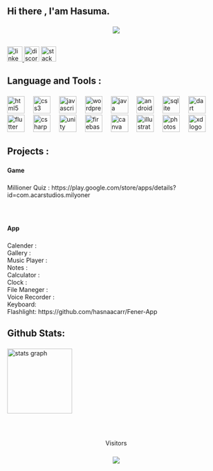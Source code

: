 <h2 align="left">Hi there , I'am Hasuma.</h2>

###

<div align="center">
  <img height="" src="https://hasnaacar.net/wp-content/uploads/2023/10/hasuma-readme.gif"  />
</div>

###

<h2 align="left"></h2>

###

<div align="left">
  <a href="https://www.linkedin.com/in/hasnaacar" target="_blank">
    <img src="https://img.shields.io/static/v1?message=LinkedIn&logo=linkedin&label=&color=black&logoColor=white&labelColor=&style=for-the-badge" height="35" alt="linkedin logo"  />
  </a>
  
  <img src="https://img.shields.io/static/v1?message=Discord&logo=discord&label=&color=black &logoColor=white&labelColor=&style=for-the-badge" height="35" alt="discord logo"  />
  <a href="https://stackoverflow.com/users/22771154/hasuma" target="_blank">   
  <img src="https://img.shields.io/static/v1?message=Stackoverflow&logo=stackoverflow&label=&color=black&logoColor=white&labelColor=&style=for-the-badge" height="35" alt="stackoverflow logo"  />
 </a>
</div>

###

<h2 align="left">Language and Tools :</h2>

###

<div align="left">
  <img src="https://cdn.jsdelivr.net/gh/devicons/devicon/icons/html5/html5-original.svg" height="40" alt="html5 logo"  />
  <img width="12" />
  <img src="https://cdn.jsdelivr.net/gh/devicons/devicon/icons/css3/css3-original.svg" height="40" alt="css3 logo"  />
  <img width="12" />
  <img src="https://cdn.jsdelivr.net/gh/devicons/devicon/icons/javascript/javascript-original.svg" height="40" alt="javascript logo"  />
  <img width="12" />
  <img src="https://cdn.jsdelivr.net/gh/devicons/devicon/icons/wordpress/wordpress-original.svg" height="40" alt="wordpress logo"  />
  <img width="12" />
  <img src="https://cdn.jsdelivr.net/gh/devicons/devicon/icons/java/java-original.svg" height="40" alt="java logo"  />
  <img width="12" />
  <img src="https://cdn.jsdelivr.net/gh/devicons/devicon/icons/androidstudio/androidstudio-original.svg" height="40" alt="androidstudio logo"  />
  <img width="12" />
  <img src="https://cdn.jsdelivr.net/gh/devicons/devicon/icons/sqlite/sqlite-original.svg" height="40" alt="sqlite logo"  />
  <img width="12" />
  <img src="https://cdn.jsdelivr.net/gh/devicons/devicon/icons/dart/dart-original.svg" height="40" alt="dart logo"  />
  <img width="12" />
  <img src="https://cdn.jsdelivr.net/gh/devicons/devicon/icons/flutter/flutter-original.svg" height="40" alt="flutter logo"  />
  <img width="12" />
  <img src="https://cdn.jsdelivr.net/gh/devicons/devicon/icons/csharp/csharp-original.svg" height="40" alt="csharp logo"  />
  <img width="12" />
  <img src="https://cdn.jsdelivr.net/gh/devicons/devicon/icons/unity/unity-original.svg" height="40" alt="unity logo"  />
  <img width="12" />
  <img src="https://cdn.jsdelivr.net/gh/devicons/devicon/icons/firebase/firebase-plain.svg" height="40" alt="firebase logo"  />
  <img width="12" />
  <img src="https://cdn.jsdelivr.net/gh/devicons/devicon/icons/canva/canva-original.svg" height="40" alt="canva logo"  />
  <img width="12" />
  <img src="https://cdn.jsdelivr.net/gh/devicons/devicon/icons/illustrator/illustrator-plain.svg" height="40" alt="illustrator logo"  />
  <img width="12" />
  <img src="https://cdn.jsdelivr.net/gh/devicons/devicon/icons/photoshop/photoshop-plain.svg" height="40" alt="photoshop logo"  />
  <img width="12" />
  <img src="https://cdn.jsdelivr.net/gh/devicons/devicon/icons/xd/xd-plain.svg" height="40" alt="xd logo"  />
</div>

###

<h2 align="left">Projects :</h2>

###

<h4 align="left">Game</h4>

###

<p align="left">Millioner Quiz : https://play.google.com/store/apps/details?id=com.acarstudios.milyoner</p>

###

<br clear="both">

<h4 align="left">App</h4>

###

<p align="left">Calender :<br>Gallery :<br>Music Player :<br>Notes :<br>Calculator :<br>Clock :<br>File Maneger :<br>Voice Recorder :<br>Keyboard:<br>Flashlight: https://github.com/hasnaacarr/Fener-App </p>

###

<h2 align="left">Github Stats:</h2>

###

<div align="left">
  <img src="https://github-readme-stats.vercel.app/api?username=hasnaacarr&hide_title=false&hide_rank=false&show_icons=true&include_all_commits=true&count_private=true&disable_animations=false&theme=gruvbox&locale=en&hide_border=false&order=1" height="150" alt="stats graph"  />
</div>

###

<h2 align="left"></h2>

###

<br clear="both">

<p align="center">Visitors</p>

###

<div align="center">
  <img src="https://profile-counter.glitch.me/hasnaacarr/count.svg?"  />
</div>

###
